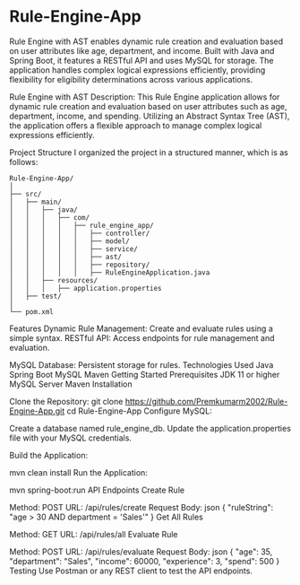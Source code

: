 # Rule-Engine-App
Rule Engine with AST enables dynamic rule creation and evaluation based on user attributes like age, department, and income. Built with Java and Spring Boot, it features a RESTful API and uses MySQL for storage. The application handles complex logical expressions efficiently, providing flexibility for eligibility determinations across various applications.

Rule Engine with AST
Description:
This Rule Engine application allows for dynamic rule creation and evaluation based on user attributes such as age, department, income, and spending. Utilizing an Abstract Syntax Tree (AST), the application offers a flexible approach to manage complex logical expressions efficiently.

Project Structure
I organized the project in a structured manner, which is as follows:

```
Rule-Engine-App/
│
├── src/
│   ├── main/
│   │   ├── java/
│   │   │   ├── com/
│   │   │   │   ├── rule_engine_app/
│   │   │   │   │   ├── controller/
│   │   │   │   │   ├── model/
│   │   │   │   │   ├── service/
│   │   │   │   │   ├── ast/
│   │   │   │   │   ├── repository/
│   │   │   │   │   ├── RuleEngineApplication.java
│   │   ├── resources/
│   │   │   ├── application.properties
│   ├── test/
│
└── pom.xml

```
Features
Dynamic Rule Management: Create and evaluate rules using a simple syntax.
RESTful API: Access endpoints for rule management and evaluation.

MySQL Database: Persistent storage for rules.
Technologies Used
Java
Spring Boot
MySQL
Maven
Getting Started
Prerequisites
JDK 11 or higher
MySQL Server
Maven
Installation

Clone the Repository:
git clone https://github.com/Premkumarm2002/Rule-Engine-App.git
cd Rule-Engine-App
Configure MySQL:

Create a database named rule_engine_db.
Update the application.properties file with your MySQL credentials.

Build the Application:

mvn clean install
Run the Application:

mvn spring-boot:run
API Endpoints
Create Rule

Method: POST
URL: /api/rules/create
Request Body:
json
{
  "ruleString": "age > 30 AND department = 'Sales'"
}
Get All Rules

Method: GET
URL: /api/rules/all
Evaluate Rule

Method: POST
URL: /api/rules/evaluate
Request Body:
json
{
  "age": 35,
  "department": "Sales",
  "income": 60000,
  "experience": 3,
  "spend": 500
}
Testing
Use Postman or any REST client to test the API endpoints.

